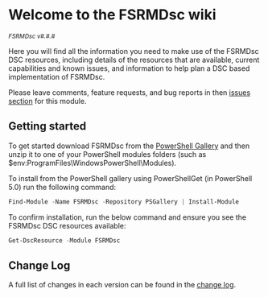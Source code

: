 # Welcome to the FSRMDsc wiki

<sup>*FSRMDsc v#.#.#*</sup>

Here you will find all the information you need to make use of the FSRMDsc
DSC resources, including details of the resources that are available, current
capabilities and known issues, and information to help plan a DSC based
implementation of FSRMDsc.

Please leave comments, feature requests, and bug reports in then
[issues section](https://github.com/dsccommunity/FSRMDsc/issues) for this module.

## Getting started

To get started download FSRMDsc from the [PowerShell Gallery](http://www.powershellgallery.com/packages/FSRMDsc/)
and then unzip it to one of your PowerShell modules folders
(such as $env:ProgramFiles\WindowsPowerShell\Modules).

To install from the PowerShell gallery using PowerShellGet (in PowerShell 5.0)
run the following command:

```powershell
Find-Module -Name FSRMDsc -Repository PSGallery | Install-Module
```

To confirm installation, run the below command and ensure you see the FSRMDsc
DSC resources available:

```powershell
Get-DscResource -Module FSRMDsc
```

## Change Log

A full list of changes in each version can be found in the [change log](https://github.com/dsccommunity/FSRMDsc/blob/master/CHANGELOG.md).
